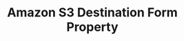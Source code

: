 ---
# -------------------------- #
#        CONTENT TYPE        #
# -------------------------- #

product-type: "connect"
content-type: "api-form"
form-type: "destination"
key: "destination-form-properties-amazon-s3-object"


# -------------------------- #
#        OBJECT INFO         #
# -------------------------- #

title: "Amazon S3 Destination Form Property"
api-type: "s3"
display-name: "Amazon S3"

docs-name: "amazon-s3"
db-type: "s3"

property-description: |
  an {{ form-property.display-name }} bucket

description: |
  To set up an {{ form-property.display-name }} destination, users will need to:

  1. Create a bucket policy that grants Stitch permission to write to the bucket
  2. Create a "challenge file" in the bucket that allows Stitch to test the connection

  Refer to our [Amazon S3 documentation]({{ link.destinations.setup.amazon-s3 | prepend: site.baseurl | append: "#grant-verify-bucket-access" }}) for additional details.


# -------------------------- #
#      OBJECT ATTRIBUTES     #
# -------------------------- #

uses-common-fields: false
object-attributes:
  - name: "s3_bucket"
    type: "string"
    required: true
    read-only: false
    description: "The name of the {{ form-property.display-name }} bucket Stitch will write to."
    value: |
      "com-stitch-s3-bucket"

  - name: "sentinel_key"
    type: "string"
    required: true
    read-only: false
    description: |
      The sentinel key is the name the challenge file in the bucket must have. The challenge file is a blank file that Stitch uses to test the permissions for the bucket. **Note**: The API treats this property as a credential, which means it won't be returned in responses.

      This file:

      - Must have a name that begins with `stitch-challenge-file-`. For example: `stitch-challenge-file-af295ad1-7a4b-4881-89dc-c9be27de13a5` 
      - Must remain in the bucket even after the inital setup is complete

      Refer to our [Amazon S3 documentation]({{ link.destinations.setup.amazon-s3 | prepend: site.baseurl | append: "#verify-bucket-access" }}) for additional details.
    value: |
      "stitch-challenge-file-af295ad1-7a4b-4881-89dc-c9be27de13a5"

  - name: "output_file_format"
    type: "string"
    required: true
    read-only: false
    description: |
      Defines the type of file Stitch will write to the bucket. Possible values are:

      - `csv`, which will use CSV (`.csv`) files
      - `jsonl`, which will use JSON (`.jsonl`) files

      For examples of what data will look like in each format, refer to our [Amazon S3 documentation]({{ link.destinations.overviews.amazon-s3 | prepend: site.baseurl | append: "#data-storage-formats" }}).
    value: |
      "csv"

  - name: "csv_delimiter"
    type: "string"
    required: false
    read-only: false
    description: |
      Defines the delimiter used if `output_file_format` is `csv`. Accepted values are:

      - `,` (comma)
      - `|` (pipe)
      - `\t` (tab)
    value: |
      "|"

  - name: "csv_force_quote"
    type: "string"
    required: false
    read-only: false
    description: |
      If `true`, Stitch will place all elements of key-value pairs in quotes when `output_file_format` is `csv`.

      For example: Numerical fields will appear as `"123"` instead of `123`.
    value: |
      "true"

  - name: "s3_key_format_string"
    type: "string"
    required: true
    read-only: false
    description: |
      Defines the naming convention Stitch should use when creating Object Keys. Object Keys are used to name tables when Stitch writes to the bucket.

      The required elements for an Object Key are:

      - `[integration_name]`
      - `[table_name]`
      - `[table_version]`
      - `[timestamp_loaded]`

      For more info on construcing an S3 Object Key, refer to our [Amazon S3 documentation]({{ link.destinations.setup.amazon-s3 | prepend: site.baseurl | append: "#define-s3-object-key" }}).
    value: |
      "[integration_name]/[table_name]/[table_version]_[timestamp_loaded].<csv|json>"
---